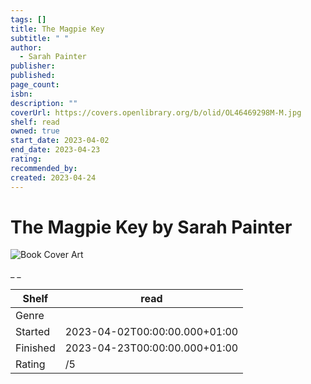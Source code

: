 ```yaml
---
tags: []
title: The Magpie Key
subtitle: " "
author:
  - Sarah Painter
publisher:
published:
page_count:
isbn:
description: ""
coverUrl: https://covers.openlibrary.org/b/olid/OL46469298M-M.jpg
shelf: read
owned: true
start_date: 2023-04-02
end_date: 2023-04-23
rating:
recommended_by:
created: 2023-04-24
---
```


# The Magpie Key by Sarah Painter

![Book Cover Art](https://covers.openlibrary.org/b/olid/OL46469298M-M.jpg)

_ _

| Shelf | read |
| --- | --- |
| Genre |  |
| Started | 2023-04-02T00:00:00.000+01:00 |
| Finished | 2023-04-23T00:00:00.000+01:00 |
| Rating | /5 |

